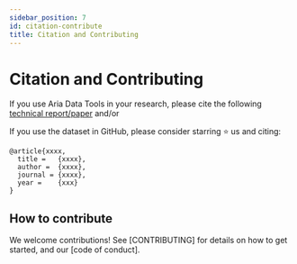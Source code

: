 ```yaml
---
sidebar_position: 7
id: citation-contribute
title: Citation and Contributing
---
```


# Citation and Contributing

If you use Aria Data Tools in your research, please cite the following [technical report/paper](link) and/or

If you use the dataset in GitHub, please consider starring ⭐ us and citing:


```
@article{xxxx,
  title =   {xxxx},
  author =  {xxxx},
  journal = {xxxx},
  year =    {xxx}
}
```



## How to contribute

We welcome contributions! See [CONTRIBUTING] for details on how to get started, and our [code of conduct].
